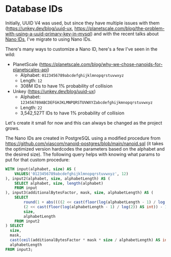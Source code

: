 # Database IDs

Initially, UUID V4 was used, but since they have multiple issues with them (https://unkey.dev/blog/uuid-ux, https://planetscale.com/blog/the-problem-with-using-a-uuid-primary-key-in-mysql) and with the recent talks about [Nano IDs](https://zelark.github.io/nano-id-cc/), I've migrate to using Nano IDs.

There's many ways to customize a Nano ID, here's a few I've seen in the wild:
* PlanetScale (https://planetscale.com/blog/why-we-chose-nanoids-for-planetscales-api)
  * Alphabet: `0123456789abcdefghijklmnopqrstuvwxyz`
  * Length: `12`
  * 308M IDs to have 1% probability of collision
* Unkey (https://unkey.dev/blog/uuid-ux)
  * Alphabet: `123456789ABCDEFGHJKLMNPQRSTUVWXYZabcdefghijkmnopqrstuvwxyz`
  * Length: `22`
  * 3,542,527T IDs to have 1% probability of collision

Let's create it small for now and this can always be changed as the project grows.

The Nano IDs are created in PostgreSQL using a modified procedure from https://github.com/viascom/nanoid-postgres/blob/main/nanoid.sql (it takes the optimized version hardcodes the parameters based on the alphabet and the desired size). The following query helps with knowing what params to put for that custom procedure:

```sql
WITH input(alphabet, size) AS (
	VALUES('0123456789abcdefghijklmnopqrstuvwxyz', 12)
), input2(alphabet, size, alphabetLength) AS (
	SELECT alphabet, size, length(alphabet)
	FROM input
), input3(additionalBytesFactor, mask, size, alphabetLength) AS (
	SELECT 
		round(1 + abs((((2 << cast(floor(log(alphabetLength - 1) / log(2)) AS int)) - 1) - alphabetLength::numeric) / alphabetLength), 2),
		(2 << cast(floor(log(alphabetLength - 1) / log(2)) AS int)) - 1,
		size,
		alphabetLength
	FROM input2
) SELECT
  size,
  mask,
  cast(ceil(additionalBytesFactor * mask * size / alphabetLength) AS int) AS "step",
  alphabetLength
FROM input3;
```